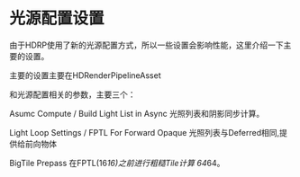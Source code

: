 # 光源配置设置

由于HDRP使用了新的光源配置方式，所以一些设置会影响性能，这里介绍一下主要的设置。

主要的设置主要在HDRenderPipelineAsset

和光源配置相关的参数，主要三个：

Asumc Compute / Build Light List in Async  光照列表和阴影同步计算。

Light Loop Settings / FPTL For Forward Opaque 光照列表与Deferred相同,提供给前向物体 

BigTile Prepass  在FPTL(16*16)之前进行粗糙Tile计算 64*64。


